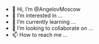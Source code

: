 - 👋 Hi, I’m @AngelovMoscow
- 👀 I’m interested in ...
- 🌱 I’m currently learning ...
- 💞️ I’m looking to collaborate on ...
- 📫 How to reach me ...

<!---
AngelovMoscow/AngelovMoscow is a ✨ special ✨ repository because its `README.md` (this file) appears on your GitHub profile.
You can click the Preview link to take a look at your changes.
--->
